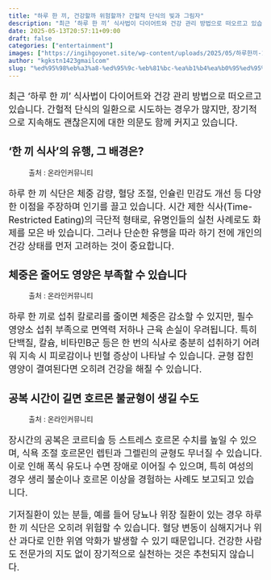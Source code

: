 ```yaml
---
title: "하루 한 끼, 건강할까 위험할까? 간헐적 단식의 빛과 그림자"
description: "최근 ‘하루 한 끼’ 식사법이 다이어트와 건강 관리 방법으로 떠오르고 있습니다. 간헐적 단식의 일환으로 시도하는 경우가 많지만, 장기적으로 지속해도 괜찮은지에 대한 의문도 함께 커지고 있습니다."
date: 2025-05-13T20:57:11+09:00
draft: false
categories: ["entertainment"]
images: ["https://ingihgoyonet.site/wp-content/uploads/2025/05/하루한끼-1024x683.jpg", "https://ingihgoyonet.site/wp-content/uploads/2025/05/다이어트식단-1024x683.jpg", "https://ingihgoyonet.site/wp-content/uploads/2025/05/체중-2-1024x684.jpg"]
author: "kgkstn1423gmailcom"
slug: "%ed%95%98%eb%a3%a8-%ed%95%9c-%eb%81%bc-%ea%b1%b4%ea%b0%95%ed%95%a0%ea%b9%8c-%ec%9c%84%ed%97%98%ed%95%a0%ea%b9%8c-%ea%b0%84%ed%97%90%ec%a0%81-%eb%8b%a8%ec%8b%9d%ec%9d%98-%eb%b9%9b%ea%b3%bc-%ea%b7%b8"
---
```


<p style="font-size:18px">최근 ‘하루 한 끼’ 식사법이 다이어트와 건강 관리 방법으로 떠오르고 있습니다. 간헐적 단식의 일환으로 시도하는 경우가 많지만, 장기적으로 지속해도 괜찮은지에 대한 의문도 함께 커지고 있습니다.</p> <h2 >‘한 끼 식사’의 유행, 그 배경은?</h2> <figure ><img src="https://ingihgoyonet.site/wp-content/uploads/2025/05/하루한끼-1024x683.jpg" alt="" style="aspect-ratio:16/9;object-fit:cover"/><figcaption >출처 : 온라인커뮤니티</figcaption></figure> <p style="font-size:18px">하루 한 끼 식단은 체중 감량, 혈당 조절, 인슐린 민감도 개선 등 다양한 이점을 주장하며 인기를 끌고 있습니다. 시간 제한 식사(Time-Restricted Eating)의 극단적 형태로, 유명인들의 실천 사례로도 화제를 모은 바 있습니다. 그러나 단순한 유행을 따라 하기 전에 개인의 건강 상태를 먼저 고려하는 것이 중요합니다.</p> <h2 >체중은 줄어도 영양은 부족할 수 있습니다</h2> <figure ><img src="https://ingihgoyonet.site/wp-content/uploads/2025/05/다이어트식단-1024x683.jpg" alt="" style="aspect-ratio:16/9;object-fit:cover"/><figcaption >출처 : 온라인커뮤니티</figcaption></figure> <p style="font-size:18px">하루 한 끼로 섭취 칼로리를 줄이면 체중은 감소할 수 있지만, 필수 영양소 섭취 부족으로 면역력 저하나 근육 손실이 우려됩니다. 특히 단백질, 칼슘, 비타민B군 등은 한 번의 식사로 충분히 섭취하기 어려워 지속 시 피로감이나 빈혈 증상이 나타날 수 있습니다. 균형 잡힌 영양이 결여된다면 오히려 건강을 해칠 수 있습니다.</p> <h2 >공복 시간이 길면 호르몬 불균형이 생길 수도</h2> <figure ><img src="https://ingihgoyonet.site/wp-content/uploads/2025/05/체중-2-1024x684.jpg" alt="" style="aspect-ratio:16/9;object-fit:cover"/><figcaption >출처 : 온라인커뮤니티</figcaption></figure> <p style="font-size:18px">장시간의 공복은 코르티솔 등 스트레스 호르몬 수치를 높일 수 있으며, 식욕 조절 호르몬인 렙틴과 그렐린의 균형도 무너질 수 있습니다. 이로 인해 폭식 유도나 수면 장애로 이어질 수 있으며, 특히 여성의 경우 생리 불순이나 호르몬 이상을 경험하는 사례도 보고되고 있습니다.</p> <p style="font-size:18px">기저질환이 있는 분들, 예를 들어 당뇨나 위장 질환이 있는 경우 하루 한 끼 식단은 오히려 위험할 수 있습니다. 혈당 변동이 심해지거나 위산 과다로 인한 위염 악화가 발생할 수 있기 때문입니다. 건강한 사람도 전문가의 지도 없이 장기적으로 실천하는 것은 추천되지 않습니다.</p>